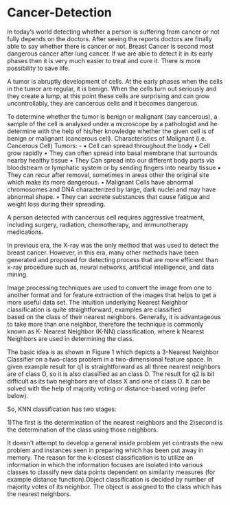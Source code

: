 # Cancer-Detection
In today’s world detecting whether a person is suffering from cancer or not fully depends on the doctors. After seeing the reports doctors are finally able to say whether there is cancer or not. Breast Cancer is second most dangerous cancer after lung cancer.  If we are able to detect it in its early phases then it is very much easier to treat and cure it. There is more possibility to save life.

A tumor is abruptly development of cells. At the early phases when the cells in the tumor are regular, it is benign. When the cells turn out seriously and they create a lump, at this point these cells are surprising and can grow uncontrollably, they are cancerous cells and it becomes dangerous.
 
To determine whether the tumor is benign or malignant (say cancerous), a sample of the cell is analysed under a microscope by a pathologist and he determine with the help of his/her knowledge whether the given cell is of benign or malignant (cancerous cell).
Characteristics of Malignant (i.e. Cancerous Cell) Tumors: -
•	Cell can spread throughout the body
•	Cell grow rapidly
•	They can often spread into basal membrane that surrounds nearby healthy tissue
•	They Can spread into our different body parts via bloodstream or lymphatic system or by sending    fingers into nearby tissue
•	They can recur after removal, sometimes in areas other the original site which make its more dangerous.
•	Malignant Cells have abnormal chromosomes and DNA characterized by large, dark nuclei and may have abnormal shape.
•	They can secrete substances that cause fatigue and weight loss during their spreading.

A person detected with cancerous cell requires aggressive treatment, including surgery, radiation, chemotherapy, and immunotherapy medications.

In previous era, the X-ray was the only method that was used to detect the breast cancer. However, in this era, many other methods have been generated and proposed for detecting process that are more   efficient than x-ray procedure such as, neural networks, artificial intelligence, and data mining.

Image processing techniques are used to convert the image from one to another format and for feature extraction of the images that helps to get a more useful data set.
The intuition underlying Nearest Neighbor classification is quite straightforward, examples are classified  
based on the class of their nearest neighbors. Generally, it is advantageous to take more than one neighbor, therefore the technique is commonly known as K- Nearest Neighbor (K-NN) classification, where k Nearest Neighbors are used in determining the class.

The basic idea is as shown in Figure 1 which depicts a 3-Nearest Neighbor Classifier on a two-class 
problem in a two-dimensional feature space. In given example result for q1 is straightforward as all three nearest neighbors are of class O, so it is also classified as an class O. The result for q2 is bit difficult as its two neighbors are of class X and one of class O. It can be solved with the help of majority voting or distance-based voting (refer below).

So, KNN classification has two stages:

 1)The first is the determination of the nearest neighbors and the 
 2)second is the determination of the class using those neighbors.


It doesn't attempt to develop a general inside problem yet contrasts the new problem and instances seen in preparing which has been put away in memory. The reason for the k-closest classification is to utilize an information in which the information focuses are isolated into various classes to classify new data points dependent on similarity measures (for example distance function).Object classification is decided by number of majority votes of its neighbor. The object is assigned to the class which has the nearest neighbors.



